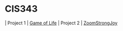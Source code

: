 # CIS343

| Project 1  | [Game of Life](https://github.com/Ockerse/CIS343/tree/master/Project%201) 
| Project 2  | [ZoomStrongJoy](https://github.com/Ockerse/CIS343/tree/master/Project%202) 
